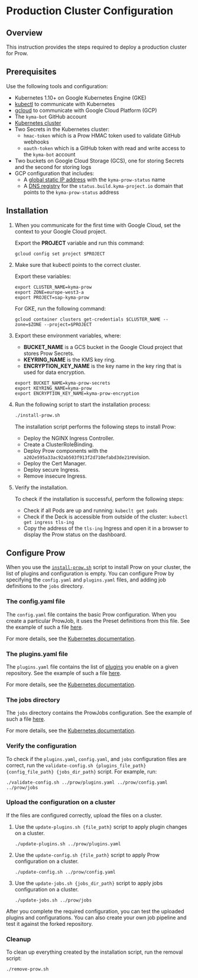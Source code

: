 # Production Cluster Configuration

## Overview

This instruction provides the steps required to deploy a production cluster for Prow.

## Prerequisites

Use the following tools and configuration:

- Kubernetes 1.10+ on Google Kubernetes Engine (GKE)
- [kubectl](https://kubernetes.io/docs/tasks/tools/install-kubectl/) to communicate with Kubernetes
- [gcloud](https://cloud.google.com/sdk/gcloud/) to communicate with Google Cloud Platform (GCP)
- The `kyma-bot` GitHub account
- [Kubernetes cluster](./prow-installation-on-forks.md#provision-a-cluster)
- Two Secrets in the Kubernetes cluster:
  - `hmac-token` which is a Prow HMAC token used to validate GitHub webhooks
  - `oauth-token` which is a GitHub token with read and write access to the `kyma-bot` account
- Two buckets on Google Cloud Storage (GCS), one for storing Secrets and the second for storing logs
- GCP configuration that includes:
  - A [global static IP address](https://cloud.google.com/compute/docs/ip-addresses/reserve-static-external-ip-address) with the `kyma-prow-status` name
  - A [DNS registry](https://cloud.google.com/dns/docs/quickstart#create_a_managed_public_zone) for the `status.build.kyma-project.io` domain that points to the `kyma-prow-status` address

## Installation

1. When you communicate for the first time with Google Cloud, set the context to your Google Cloud project.

   Export the **PROJECT** variable and run this command:

   ```
   gcloud config set project $PROJECT
   ```

2. Make sure that kubectl points to the correct cluster.

   Export these variables:

   ```
   export CLUSTER_NAME=kyma-prow
   export ZONE=europe-west3-a
   export PROJECT=sap-kyma-prow
   ```

   For GKE, run the following command:

   ```
   gcloud container clusters get-credentials $CLUSTER_NAME --zone=$ZONE --project=$PROJECT
   ```

3. Export these environment variables, where:

   - **BUCKET_NAME** is a GCS bucket in the Google Cloud project that stores Prow Secrets.
   - **KEYRING_NAME** is the KMS key ring.
   - **ENCRYPTION_KEY_NAME** is the key name in the key ring that is used for data encryption.

   ```
   export BUCKET_NAME=kyma-prow-secrets
   export KEYRING_NAME=kyma-prow
   export ENCRYPTION_KEY_NAME=kyma-prow-encryption
   ```

4. Run the following script to start the installation process:

   ```bash
   ./install-prow.sh
   ```

   The installation script performs the following steps to install Prow:

   - Deploy the NGINX Ingress Controller.
   - Create a ClusterRoleBinding.
   - Deploy Prow components with the `a202e595a33ac92ab503f913f2d710efabd3de21`revision.
   - Deploy the Cert Manager.
   - Deploy secure Ingress.
   - Remove insecure Ingress.

5. Verify the installation.

   To check if the installation is successful, perform the following steps:

   - Check if all Pods are up and running:
     `kubeclt get pods`
   - Check if the Deck is accessible from outside of the cluster:
     `kubectl get ingress tls-ing`
   - Copy the address of the `tls-ing` Ingress and open it in a browser to display the Prow status on the dashboard.

## Configure Prow

When you use the [`install-prow.sh`](../../prow/install-prow.sh) script to install Prow on your cluster, the list of plugins and configuration is empty. You can configure Prow by specifying the `config.yaml` and `plugins.yaml` files, and adding job definitions to the `jobs` directory.

### The config.yaml file

The `config.yaml` file contains the basic Prow configuration. When you create a particular ProwJob, it uses the Preset definitions from this file. See the example of such a file [here](../../prow/config.yaml).

For more details, see the [Kubernetes documentation](https://github.com/kubernetes/test-infra/blob/master/prow/getting_started_deploy.md#add-more-jobs-by-modifying-configyaml).

### The plugins.yaml file

The `plugins.yaml` file contains the list of [plugins](https://status.build.kyma-project.io/plugins) you enable on a given repository. See the example of such a file [here](../../prow/plugins.yaml).

For more details, see the [Kubernetes documentation](https://github.com/kubernetes/test-infra/blob/master/prow/getting_started_deploy.md#enable-some-plugins-by-modifying-pluginsyaml).

### The jobs directory

The `jobs` directory contains the ProwJobs configuration. See the example of such a file [here](../../prow/jobs).

For more details, see the [Kubernetes documentation](https://github.com/kubernetes/test-infra/blob/master/prow/getting_started_deploy.md#add-more-jobs-by-modifying-configyaml).

### Verify the configuration

To check if the `plugins.yaml`, `config.yaml`, and `jobs` configuration files are correct, run the `validate-config.sh {plugins_file_path} {config_file_path} {jobs_dir_path}` script. For example, run:

```
./validate-config.sh ../prow/plugins.yaml ../prow/config.yaml ../prow/jobs
```

### Upload the configuration on a cluster

If the files are configured correctly, upload the files on a cluster.

1. Use the `update-plugins.sh {file_path}` script to apply plugin changes on a cluster.

   ```
   ./update-plugins.sh ../prow/plugins.yaml
   ```

2. Use the `update-config.sh {file_path}` script to apply Prow configuration on a cluster.

   ```
   ./update-config.sh ../prow/config.yaml
   ```

3. Use the `update-jobs.sh {jobs_dir_path}` script to apply jobs configuration on a cluster.

   ```
   ./update-jobs.sh ../prow/jobs
   ```

After you complete the required configuration, you can test the uploaded plugins and configurations. You can also create your own job pipeline and test it against the forked repository.

### Cleanup

To clean up everything created by the installation script, run the removal script:

```
./remove-prow.sh
```
